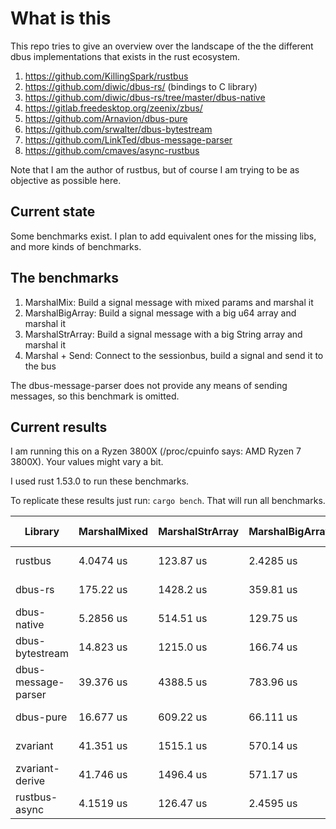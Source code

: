 # What is this
This repo tries to give an overview over the landscape of the the different dbus implementations that exists in the rust ecosystem.

1. https://github.com/KillingSpark/rustbus
1. https://github.com/diwic/dbus-rs/ (bindings to C library)
1. https://github.com/diwic/dbus-rs/tree/master/dbus-native
1. https://gitlab.freedesktop.org/zeenix/zbus/
1. https://github.com/Arnavion/dbus-pure
1. https://github.com/srwalter/dbus-bytestream
1. https://github.com/LinkTed/dbus-message-parser
1. https://github.com/cmaves/async-rustbus

Note that I am the author of rustbus, but of course I am trying to be as objective as possible here.

## Current state
Some benchmarks exist. I plan to add equivalent ones for the missing libs, and more kinds of benchmarks.

## The benchmarks
1. MarshalMix: Build a signal message with mixed params and marshal it
1. MarshalBigArray: Build a signal message with a big u64 array and marshal it
1. MarshalStrArray: Build a signal message with a big String array and marshal it
1. Marshal + Send: Connect to the sessionbus, build a signal and send it to the bus

The dbus-message-parser does not provide any means of sending messages, so this benchmark is omitted.

## Current results
I am running this on a Ryzen 3800X (/proc/cpuinfo says: AMD Ryzen 7 3800X). Your values might vary a bit.

I used rust 1.53.0 to run these benchmarks.

To replicate these results just run: `cargo bench`. That will run all benchmarks.

| Library             | MarshalMixed | MarshalStrArray | MarshalBigArray | Marshal + Send |
|---------------------|--------------|-----------------|-----------------|----------------|
| rustbus             | 4.0474 us    | 123.87 us       | 2.4285 us       | 91.959 us      |
| dbus-rs             | 175.22 us    | 1428.2 us       | 359.81 us       | 285.19 us      |
| dbus-native         | 5.2856 us    | 514.51 us       | 129.75 us       | 63.926 us      |
| dbus-bytestream     | 14.823 us    | 1215.0 us       | 166.74 us       | 74.898 us      |
| dbus-message-parser | 39.376 us    | 4388.5 us       | 783.96 us       | NaN            |
| dbus-pure           | 16.677 us    | 609.22 us       | 66.111 us       | 58.089 us      |
| zvariant            | 41.351 us    | 1515.1 us       | 570.14 us       | 131.65 us      |
| zvariant-derive     | 41.746 us    | 1496.4 us       | 571.17 us       | 140.48 us      |
| rustbus-async       | 4.1519 us    | 126.47 us       | 2.4595 us       | 100.62 us      |
